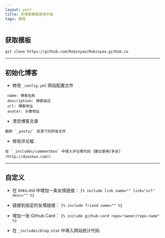 ```yaml
---
layout: post
title: 本博客模板使用手册
tags: 教程
---
```


## 获取模板
```git
git clone https://github.com/Robinyao/Robinyao.github.io
```

***

## 初始化博客

* 修改 `_config.yml` 网站配置文件
```
 name: 博客名称 
 description: 博客描述 
 url: 博客地址 
 avatar: 头像地址 
```

* 清空博客文章
```
删除 `_posts/` 目录下的所有文件
```

* 修改评论框
```
在 `_includes/commentbox` 中填入评论框代码（建议使用[多说](http://duoshuo.com)）
```

***

## 自定义

* 在 links.md 中增加一条友情链接：
`{% include link name="" link="url" desc="" %}`

* 链接到指定的友情链接：
`{% include friend name="" %}`

* 增加一张 Github Card：
`{% include github-card repo="owner/repo-name" %}`

* 在 `_includes/blog-stat` 中填入网站统计代码

